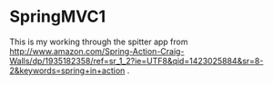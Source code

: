# SpringMVC1
This is my working through the spitter app from http://www.amazon.com/Spring-Action-Craig-Walls/dp/1935182358/ref=sr_1_2?ie=UTF8&qid=1423025884&sr=8-2&keywords=spring+in+action .
